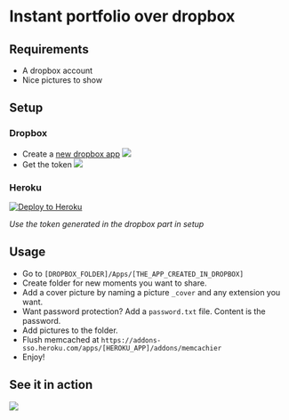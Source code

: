 # Instant portfolio over dropbox

## Requirements

- A dropbox account
- Nice pictures to show

## Setup

### Dropbox

- Create a [new dropbox app][1]
![](http://cl.ly/image/3y1x0x1T1S3R/Screen%20Shot%202014-09-11%20at%209.12.31%20AM.png)
- Get the token
![](http://cl.ly/image/01461w1z1K37/Artboard.png)

### Heroku
[![Deploy to Heroku](https://www.herokucdn.com/deploy/button.png)](https://heroku.com/deploy)

*Use the token generated in the dropbox part in setup*

## Usage

- Go to `[DROPBOX_FOLDER]/Apps/[THE_APP_CREATED_IN_DROPBOX]`
- Create folder for new moments you want to share.
- Add a cover picture by naming a picture `_cover` and any extension you want.
- Want password protection? Add a `password.txt` file. Content is the password.
- Add pictures to the folder.
- Flush memcached at `https://addons-sso.heroku.com/apps/[HEROKU_APP]/addons/memcachier`
- Enjoy!

## See it in action

[![](http://cl.ly/image/013226172504/Screen%20Shot%202014-09-11%20at%209.58.49%20AM.png)](https://moments.yannick.io)


[1]: https://www.dropbox.com/developers/apps/create
